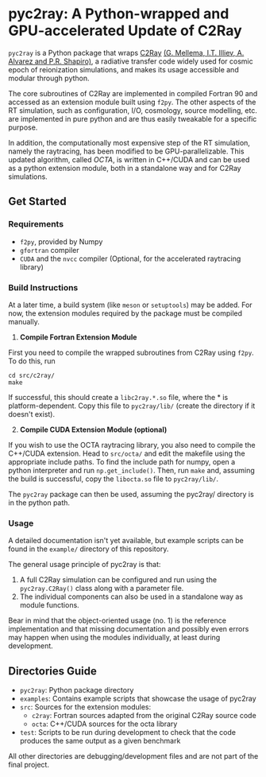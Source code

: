 # pyc2ray: A Python-wrapped and GPU-accelerated Update of C2Ray
`pyc2ray` is a Python package that wraps [C2Ray](https://github.com/garrelt/C2-Ray3Dm/tree/factorization) [(G. Mellema, I.T. Illiev, A. Alvarez and P.R. Shapiro)](https://ui.adsabs.harvard.edu/link_gateway/2006NewA...11..374M/doi:10.48550/arXiv.astro-ph/0508416), a radiative transfer code widely used for cosmic epoch of reionization simulations, and makes its usage accessible and modular through python.

The core subroutines of C2Ray are implemented in compiled Fortran 90 and accessed as an extension module
built using `f2py`. The other aspects of the RT simulation, such as configuration, I/O, cosmology, source modelling, etc.
are implemented in pure python and are thus easily tweakable for a specific purpose.

In addition, the computationally most expensive step of the RT simulation, namely the raytracing,
has been modified to be GPU-parallelizable. This updated algorithm, called _OCTA_, is written
in C++/CUDA and can be used as a python extension module, both in a standalone way and for C2Ray simulations.

## Get Started
### Requirements
* `f2py`, provided by Numpy
* `gfortran` compiler
* `CUDA` and the `nvcc` compiler (Optional, for the accelerated raytracing library)
### Build Instructions
At a later time, a build system (like `meson` or `setuptools`) may be added. For now, the extension modules
required by the package must be compiled manually.
1. **Compile Fortran Extension Module**

First you need to compile the wrapped subroutines from C2Ray using `f2py`. To do this, run
```
cd src/c2ray/
make
```

If successful, this should create a `libc2ray.*.so` file, where the * is platform-dependent. Copy this file to
`pyc2ray/lib/` (create the directory if it doesn't exist).

2. **Compile CUDA Extension Module (optional)**

If you wish to use the OCTA raytracing library, you also need to compile the C++/CUDA extension.
Head to `src/octa/` and edit the makefile using the appropriate include paths. To find the include path
for numpy, open a python interpreter and run `np.get_include()`.
Then, run `make` and, assuming the build is successful, copy the `libocta.so` file to `pyc2ray/lib/`.

The `pyc2ray` package can then be used, assuming the pyc2ray/ directory is in the python path.

### Usage
A detailed documentation isn't yet available, but example scripts can be found in the `example/` directory
of this repository.

The general usage principle of pyc2ray is that:
1. A full C2Ray simulation can be configured and run using the `pyc2ray.C2Ray()` class along with a parameter file.
2. The individual components can also be used in a standalone way as module functions.

Bear in mind that the object-oriented usage (no. 1) is the reference implementation and that
missing documentation and possibly even errors may happen when using the modules individually, at least during development.

## Directories Guide
* `pyc2ray`: Python package directory
* `examples`: Contains example scripts that showcase the usage of pyc2ray
* `src`: Sources for the extension modules:
    * `c2ray`: Fortran sources adapted from the original C2Ray source code
    * `octa`: C++/CUDA sources for the octa library
* `test`: Scripts to be run during development to check that the code produces the same output as a given benchmark

All other directories are debugging/development files and are not part of the final project.
